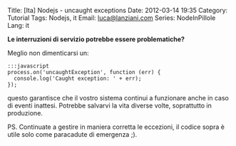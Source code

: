 Title: [Ita] Nodejs - uncaught exceptions
Date: 2012-03-14 19:35
Category: Tutorial
Tags: Nodejs, it
Email: luca@lanziani.com
Series: NodeInPillole
Lang: it

**Le interruzioni di servizio potrebbe essere problematiche?**

Meglio non dimenticarsi un:

	:::javascript
	process.on('uncaughtException', function (err) {
	  console.log('Caught exception: ' + err);
	});

questo garantisce che il vostro sistema continui a funzionare anche in caso di eventi inattesi.
Potrebbe salvarvi la vita diverse volte, soprattutto in produzione.

PS. Continuate a gestire in maniera corretta le eccezioni, il codice sopra è utile solo come paracadute di emergenza ;).